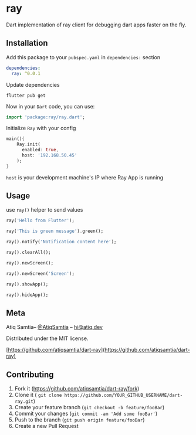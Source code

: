 # ray

Dart implementation of ray client for debugging dart apps faster on the fly.

## Installation
Add this package to your `pubspec.yaml` in `dependencies:` section
```yaml
dependencies: 
  ray: ^0.0.1
```
Update dependencies 
```
flutter pub get
```
Now in your `Dart` code, you can use: 
````dart
import 'package:ray/ray.dart';
````
Initialize `Ray` with your config
```dart
main(){
    Ray.init(
      enabled: true,
      host: '192.168.50.45'
    );
}
```
`host` is your development machine's IP where Ray App is running

## Usage

use `ray()` helper to send values
```dart
ray('Hello from Flutter');

ray('This is green message').green();

ray().notify('Notification content here');

ray().clearAll();

ray().newScreen();

ray().newScreen('Screen');

ray().showApp();

ray().hideApp();

```

## Meta

Atiq Samtia– [@AtiqSamtia](https://twitter.com/atiqsamtia) – hi@atiq.dev

Distributed under the MIT license.

[https://github.com/atiqsamtia/dart-ray](https://github.com/atiqsamtia/dart-ray)


## Contributing

1. Fork it (<https://github.com/atiqsamtia/dart-ray/fork>)
2. Clone it ( `git clone https://github.com/YOUR_GITHUB_USERNAME/dart-ray.git`)
3. Create your feature branch (`git checkout -b feature/fooBar`)
4. Commit your changes (`git commit -am 'Add some fooBar'`)
5. Push to the branch (`git push origin feature/fooBar`)
6. Create a new Pull Request